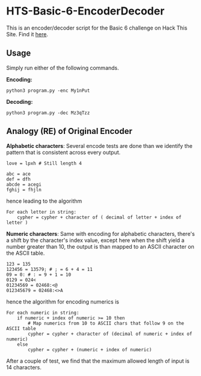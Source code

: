 # HTS-Basic-6-EncoderDecoder
This is an encoder/decoder script for the Basic 6 challenge on Hack This Site. Find it [here](https://www.hackthissite.org/missions/basic/).

## Usage
Simply run either of the following commands.

**Encoding:**
```
python3 program.py -enc My1nPut
```
**Decoding:**
```
python3 program.py -dec Mz3qTzz
```

## Analogy (RE) of Original Encoder
**Alphabetic characters**: Several encode tests are done than we identify the pattern that is consistent across every output.
```
love = lpxh # Still length 4

abc = ace
def = dfh 
abcde = acegi
fghij = fhjln
```
hence leading to the algorithm
```
For each letter in string:
	cypher = cypher + character of ( decimal of letter + index of letter )
```

**Numeric characters**: Same with encoding for alphabetic characters, there's a shift by the character's index value, except here 
when the shift yield a number greater than 10, the output is than mapped to an ASCII character on the ASCII table.
```
123 = 135
123456 = 13579; # ; = 6 + 4 = 11
09 = 0: # : = 9 + 1 = 10
0129 = 024<
01234569 = 02468:<@
012345679 = 02468:<>A
```
hence the algorithm for encoding numerics is
```
For each numeric in string:
	if numeric + index of numeric >= 10 then
		# Map numerics from 10 to ASCII chars that follow 9 on the ASCII table
		cypher = cypher + character of (decimal of numeric + index of numeric)
	else
		cypher = cypher + (numeric + index of numeric)
```
After a couple of test, we find that the maximum allowed length of input is 14 characters.
